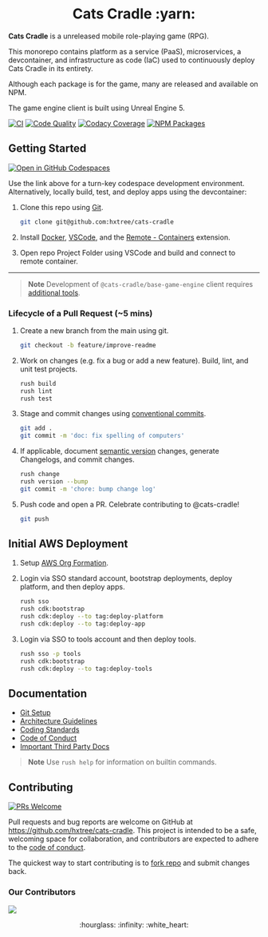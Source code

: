 <h1 align="center">Cats Cradle :yarn:</h1>

**Cats Cradle** is a unreleased mobile role-playing game (RPG).

This monorepo contains platform as a service (PaaS), microservices, a
devcontainer, and infrastructure as code (IaC) used to continuously deploy Cats
Cradle in its entirety.

Although each package is for the game, many are released and available on NPM.

The game engine client is built using Unreal Engine 5.

[![CI](https://github.com/hxtree/cats-cradle/actions/workflows/on-merge.yml/badge.svg)](https://github.com/hxtree/cats-cradle/actions/workflows/on-merge.yml)
[![Code Quality](https://app.codacy.com/project/badge/Grade/8024531285164025aef972fcb059ea74)](https://www.codacy.com/gh/hxtree/cats-cradle/dashboard?utm_source=github.com&utm_medium=referral&utm_content=hxtree/cats-cradle&utm_campaign=Badge_Grade)
[![Codacy Coverage](https://app.codacy.com/project/badge/Coverage/8024531285164025aef972fcb059ea74)](https://www.codacy.com/gh/hxtree/cats-cradle/dashboard?utm_source=github.com&utm_medium=referral&utm_content=hxtree/cats-cradle&utm_campaign=Badge_Coverage)
[![NPM Packages](https://img.shields.io/static/v1?label=Publishes&message=11%20Packages&color=000?style=flat&logo=npm)](https://www.npmjs.com/search?q=%40cats-cradle)

## Getting Started

[![Open in GitHub Codespaces](https://github.com/codespaces/badge.svg)](https://github.com/codespaces/new?hide_repo_select=true&ref=main&repo=438855397)

Use the link above for a turn-key codespace development environment.
Alternatively, locally build, test, and deploy apps using the devcontainer:

1. Clone this repo using [Git](https://git-scm.com/downloads).

   ```bash
   git clone git@github.com:hxtree/cats-cradle
   ```

2. Install [Docker](https://docs.docker.com/get-docker/),
   [VSCode](https://code.visualstudio.com/), and the
   [Remote - Containers](https://code.visualstudio.com/docs/remote/containers-tutorial)
   extension.

3. Open repo Project Folder using VSCode and build and connect to remote
   container.

---

> **Note** Development of `@cats-cradle/base-game-engine` client requires
> [additional tools](clients/base-game-engine/README.md).

### Lifecycle of a Pull Request (~5 mins)

1. Create a new branch from the main using git.

   ```bash
   git checkout -b feature/improve-readme
   ```

2. Work on changes (e.g. fix a bug or add a new feature). Build, lint, and unit
   test projects.

   ```bash
   rush build
   rush lint
   rush test
   ```

3. Stage and commit changes using
   [conventional commits](https://www.conventionalcommits.org/en/v1.0.0/#specification).

   ```bash
   git add .
   git commit -m 'doc: fix spelling of computers'
   ```

4. If applicable, document [semantic version](https://semver.org/) changes,
   generate Changelogs, and commit changes.

   ```bash
   rush change
   rush version --bump
   git commit -m 'chore: bump change log'
   ```

5. Push code and open a PR. Celebrate contributing to @cats-cradle!

   ```bash
   git push
   ```

## Initial AWS Deployment

1. Setup [AWS Org Formation](/platform/aws-org-formation/README.md).

2. Login via SSO standard account, bootstrap deployments, deploy platform, and
   then deploy apps.

   ```bash
   rush sso
   rush cdk:bootstrap
   rush cdk:deploy --to tag:deploy-platform
   rush cdk:deploy --to tag:deploy-app
   ```

3. Login via SSO to tools account and then deploy tools.

   ```bash
   rush sso -p tools
   rush cdk:bootstrap
   rush cdk:deploy --to tag:deploy-tools
   ```

## Documentation

- [Git Setup](docs/git-setup.md)
- [Architecture Guidelines](docs/architecture-guidelines.md)
- [Coding Standards](docs/CODING_STANDARDS.md)
- [Code of Conduct](docs/CODE_OF_CONDUCT.md)
- [Important Third Party Docs](docs/third-party-docs.md)

> **Note** Use `rush help` for information on builtin commands.

## Contributing

[![PRs Welcome](https://img.shields.io/badge/PRs-welcome-brightgreen.svg)](http://makeapullrequest.com)

Pull requests and bug reports are welcome on GitHub at
<https://github.com/hxtree/cats-cradle>. This project is intended to be a safe,
welcoming space for collaboration, and contributors are expected to adhere to
the [code of conduct](docs/CODE_OF_CONDUCT.md).

The quickest way to start contributing is to
[fork repo](https://github.com/hxtree/cats-cradle/fork) and submit changes back.

### Our Contributors

<a href="https://github.com/hxtree/cats-cradle/graphs/contributors">
  <img src="https://contrib.rocks/image?repo=hxtree/cats-cradle" />
</a>

<p align="center">
:hourglass: :infinity: :white_heart:
</p>

